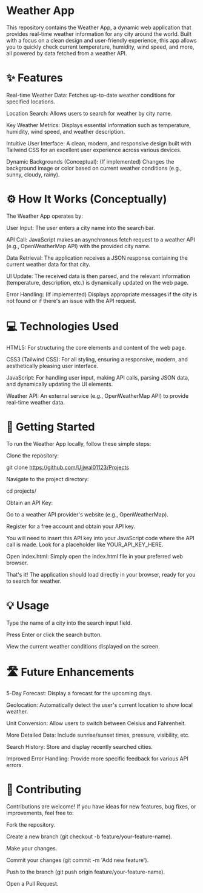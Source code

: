 # Weather App
This repository contains the Weather App, a dynamic web application that provides real-time weather information for any city around the world. Built with a focus on a clean design and user-friendly experience, this app allows you to quickly check current temperature, humidity, wind speed, and more, all powered by data fetched from a weather API.

# ✨ Features
Real-time Weather Data: Fetches up-to-date weather conditions for specified locations.

Location Search: Allows users to search for weather by city name.

Key Weather Metrics: Displays essential information such as temperature, humidity, wind speed, and weather description.

Intuitive User Interface: A clean, modern, and responsive design built with Tailwind CSS for an excellent user experience across various devices.

Dynamic Backgrounds (Conceptual): (If implemented) Changes the background image or color based on current weather conditions (e.g., sunny, cloudy, rainy).

# ⚙️ How It Works (Conceptually)
The Weather App operates by:

User Input: The user enters a city name into the search bar.

API Call: JavaScript makes an asynchronous fetch request to a weather API (e.g., OpenWeatherMap API) with the provided city name.

Data Retrieval: The application receives a JSON response containing the current weather data for that city.

UI Update: The received data is then parsed, and the relevant information (temperature, description, etc.) is dynamically updated on the web page.

Error Handling: (If implemented) Displays appropriate messages if the city is not found or if there's an issue with the API request.

# 💻 Technologies Used
HTML5: For structuring the core elements and content of the web page.

CSS3 (Tailwind CSS): For all styling, ensuring a responsive, modern, and aesthetically pleasing user interface.

JavaScript: For handling user input, making API calls, parsing JSON data, and dynamically updating the UI elements.

Weather API: An external service (e.g., OpenWeatherMap API) to provide real-time weather data.

# 🚀 Getting Started
To run the Weather App locally, follow these simple steps:

Clone the repository:

git clone https://github.com/Ujjwal01123/Projects

Navigate to the project directory:

cd projects/

Obtain an API Key:

Go to a weather API provider's website (e.g., OpenWeatherMap).

Register for a free account and obtain your API key.

You will need to insert this API key into your JavaScript code where the API call is made. Look for a placeholder like YOUR_API_KEY_HERE.

Open index.html: Simply open the index.html file in your preferred web browser.

That's it! The application should load directly in your browser, ready for you to search for weather.

# 💡 Usage
Type the name of a city into the search input field.

Press Enter or click the search button.

View the current weather conditions displayed on the screen.

# 🛣️ Future Enhancements
5-Day Forecast: Display a forecast for the upcoming days.

Geolocation: Automatically detect the user's current location to show local weather.

Unit Conversion: Allow users to switch between Celsius and Fahrenheit.

More Detailed Data: Include sunrise/sunset times, pressure, visibility, etc.

Search History: Store and display recently searched cities.

Improved Error Handling: Provide more specific feedback for various API errors.

# 🤝 Contributing
Contributions are welcome! If you have ideas for new features, bug fixes, or improvements, feel free to:

Fork the repository.

Create a new branch (git checkout -b feature/your-feature-name).

Make your changes.

Commit your changes (git commit -m 'Add new feature').

Push to the branch (git push origin feature/your-feature-name).

Open a Pull Request.
